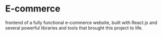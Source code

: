 # E-commerce
 frontend of a fully functional e-commerce website, built with React.js and several powerful libraries and tools that brought this project to life.

